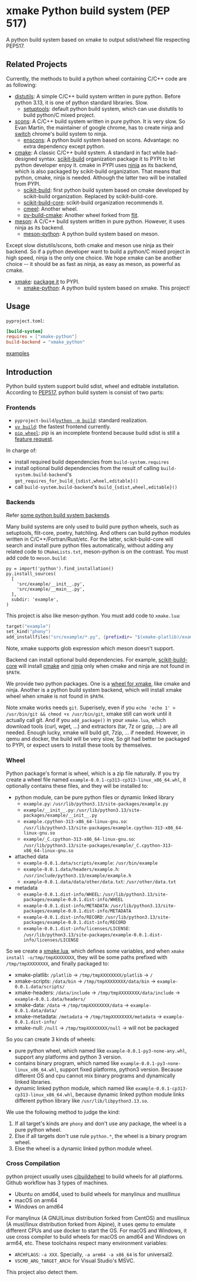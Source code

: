 # xmake Python build system (PEP 517)

A python build system based on xmake to output sdist/wheel file respecting PEP517.

## Related Projects

Currently, the methods to build a python wheel containing C/C++ code are as
following:

- [distutils](http://pypi.org/project/distutils/): A simple C/C++ build system
  written in pure python. Before python 3.13, it is one of python standard
  libraries. Slow.
  - [setuptools](http://pypi.org/project/setuptools/): default python build
    system, which can use distutils to build python/C mixed project.
- [scons](https://pypi.org/project/SCons/): A C/C++ build system written in pure
  python. It is very slow. So Evan Martin, the maintainer of google chrome, has
  to create ninja and
  [switch](https://neugierig.org/software/chromium/notes/2011/02/ninja.html)
  chrome's build system to ninja.
  - [enscons](https://pypi.org/project/enscons/): A python build system based
    on scons. Advantage: no extra dependency except python.
- [cmake](https://pypi.org/project/cmake/): A classic C/C++ build system. A
  standard in fact while bad-designed syntax.
  [scikit-build](https://github.com/scikit-build/) organization package it to
  PYPI to let python developer enjoy it. cmake in PYPI uses
  [ninja](https://pypi.org/project/ninja/) as its backend, which is also
  packaged by scikit-build organization. That means that python, cmake, ninja is
  needed. Although the latter two will be installed from PYPI.
  - [scikit-build](https://pypi.org/project/scikit-build/): first python build
    system based on cmake developed by scikit-build organization. Replaced by
    scikit-build-core.
  - [scikit-build-core](https://pypi.org/project/scikit-build-core/):
    scikit-build organization recommends it.
  - [cmeel](https://pypi.org/project/cmeel/): Another wheel.
  - [py-build-cmake](https://pypi.org/project/py-build-cmake/): Another wheel
    forked from [flit](https://pypi.org/project/flit/).
- [meson](https://pypi.org/project/meson/): A C/C++ build system written in pure
  python. However, it uses ninja as its backend.
  - [meson-python](https://pypi.org/project/meson-python/): A python build
    system based on meson.

Except slow distutils/scons, both cmake and meson use ninja as their backend. So
if a python developer want to build a python/C mixed project in high speed,
ninja is the only one choice. We hope xmake can be another choice -- it
should be as fast as ninja, as easy as meson, as powerful as cmake.

- [xmake](https://pypi.org/project/xmake-wheel):
  [package it](https://github.com/xmake-io/xmake-wheel/) to PYPI.
  - [xmake-python](https://pypi.org/project/xmake-python/): A python build system
    based on xmake. This project!

## Usage

`pyproject.toml`:

```toml
[build-system]
requires = ["xmake-python"]
build-backend = "xmake_python"
```

[examples](tests/examples)

## Introduction

Python build system support build sdist, wheel and editable installation.
According to [PEP517](https://peps.python.org/pep-0517/), python build system
is consist of two parts:

### Frontends

- `pyproject-build`/[`python -m build`](http://pypi.org/project/build/):
  standard realization.
- [`uv build`](https://pypi.org/project/uv/): the fastest frontend currently.
- [`pip wheel`](https://github.com/pypa/pip/): pip is an incomplete frontend
  because build sdist is still a
  [feature request](https://github.com/pypa/pip/issues/3513).

In charge of:

- install required build dependencies from `build-system.requires`
- install optional build dependencies from the result of calling
  `build-system.build-backend`'s `get_requires_for_build_{sdist,wheel,editable}()`
- call `build-system.build-backend`'s `build_{sdist,wheel,editable}()`

### Backends

Refer
[some python build system backends](https://scikit-build-core.readthedocs.io/en/latest/#other-projects-for-building).

Many build systems are only used to build pure python wheels, such as
setuptools, flit-core, poetry, hatchling. And others can build python modules
written in C/C++/Fortran/Rust/etc. For the latter, scikit-build-core will search
and install pure python files automatically, without adding any related code to
`CMakeLists.txt`, meson-python is on the contrast. You must add code to
`meson.build`:

```meson
py = import('python').find_installation()
py.install_sources(
  [
    'src/example/__init__.py',
    'src/example/__main__.py',
  ],
  subdir: 'example',
)
```

This project is also like meson-python. You must add code to `xmake.lua`:

```lua
target("example")
set_kind("phony")
add_installfiles("src/example/*.py", {prefixdir= "$(xmake-platlib)/example"})
```

Note, xmake supports glob expression which meson doesn't support.

Backend can install optional build dependencies. For example,
[scikit-build-core](https://pypi.org/project/scikit-build-core/)
will install [cmake](http://pypi.org/project/cmake) and [ninja](https://pypi.org/project/ninja/)
only when cmake and ninja are not found in `$PATH`.

We provide two python packages. One is a
[wheel for xmake](https://github.com/xmake-io/xmake-wheel/), like cmake and
ninja. Another is a python build system backend, which will install xmake wheel
when xmake is not found in `$PATH`.

Note xmake works needs `git`. Superisely, even if you
`echo 'echo 1' > /usr/bin/git && chmod +x /usr/bin/git`, xmake still can work
until it actually call git. And if you `add_package()` in your `xmake.lua`,
which download tools (curl, wget, ...) and extractors (tar, 7z or gzip, ...) are
all needed. Enough lucky, xmake will build git, 7zip, ... if needed. However, in
qemu and docker, the build will be very slow, So git had better be packaged to
PYPI, or expect users to install these tools by themselves.

### Wheel

Python package's format is wheel, which is a zip file naturally. If you try
create a wheel file named `example-0.0.1-cp313-cp313-linux_x86_64.whl`, it
optionally contains these files, and they will be installed to:

- python module, can be pure python files or dynamic linked library
  - `example.py`: `/usr/lib/python3.13/site-packages/example.py`
  - `example/__init__.py`: `/usr/lib/python3.13/site-packages/example/__init__.py`
  - `example.cpython-313-x86_64-linux-gnu.so`: `/usr/lib/python3.13/site-packages/example.cpython-313-x86_64-linux-gnu.so`
  - `example/_C.cpython-313-x86_64-linux-gnu.so`: `/usr/lib/python3.13/site-packages/example/_C.cpython-313-x86_64-linux-gnu.so`
- attached data
  - `example-0.0.1.data/scripts/example`: `/usr/bin/example`
  - `example-0.0.1.data/headers/example.h`: `/usr/include/python3.13/example/example.h`
  - `example-0.0.1.data/data/other/data.txt`: `/usr/other/data.txt`
- metadata
  - `example-0.0.1.dist-info/WHEEL`: `/usr/lib/python3.13/site-packages/example-0.0.1.dist-info/WHEEL`
  - `example-0.0.1.dist-info/METADATA`: `/usr/lib/python3.13/site-packages/example-0.0.1.dist-info/METADATA`
  - `example-0.0.1.dist-info/RECORD`: `/usr/lib/python3.13/site-packages/example-0.0.1.dist-info/RECORD`
  - `example-0.0.1.dist-info/licenses/LICENSE`: `/usr/lib/python3.13/site-packages/example-0.0.1.dist-info/licenses/LICENSE`

So we create a [xmake.lua](src/xmake_python/templates/xmake.lua), which defines
some variables, and when `xmake install -o/tmp/tmpXXXXXXXX`, they will be
some paths prefixed with `/tmp/tmpXXXXXXXX`, and finally packaged to:

- xmake-platlib: `/platlib` -> `/tmp/tmpXXXXXXXX/platlib` -> `/`
- xmake-scripts: `/data/bin` -> `/tmp/tmpXXXXXXXX/data/bin` ->
  `example-0.0.1.data/scripts/`
- xmake-headers: `/data/include` -> `/tmp/tmpXXXXXXXX/data/include` ->
  `example-0.0.1.data/headers/`
- xmake-data: `/data` -> `/tmp/tmpXXXXXXXX/data` ->
  `example-0.0.1.data/data/`
- xmake-metadata: `/metadata` -> `/tmp/tmpXXXXXXXX/metadata` ->
  `example-0.0.1.dist-info/`
- xmake-null: `/null` -> `/tmp/tmpXXXXXXXX/null` -> will not be packaged

So you can create 3 kinds of wheels:

- pure python wheel, which named like `example-0.0.1-py3-none-any.whl`,
  support any platforms and python 3 version.
- contains binary program, which named like
  `example-0.0.1-py3-none-linux_x86_64.whl`, support fixed platforms, python3
  version. Because different OS and cpu cannot mix binary programs and
  dynamically linked libraries.
- dynamic linked python module, which named like
  `example-0.0.1-cp313-cp313-linux_x86_64.whl`, because dynamic linked python
  module links different python library like `/usr/lib/libpython3.13.so`.

We use the following method to judge the kind:

1. If all target's kinds are `phony` and don't use any package, the wheel
   is a pure python wheel.
2. Else if all targets don't use rule `python.*`, the wheel is a binary program wheel.
3. Else the wheel is a dynamic linked python module wheel.

### Cross Compilation

python project usually uses [cibuildwheel](https://github.com/pypa/cibuildwheel)
to build wheels for all platforms. Github workflow has 3 types of machines.

- Ubuntu on amd64, used to build wheels for manylinux and musllinux
- macOS on arm64
- Windows on amd64

For manylinux (A GNU/Linux distribution forked from CentOS) and musllinux (A
musl/linux distribution forked from Alpine), it uses qemu to emulate different
CPUs and use docker to start the OS. For macOS and Windows, it use cross
compiler to build wheels for macOS on amd64 and Windows on arm64, etc. These
toolchains respect many environment variables:

- `ARCHFLAGS`: `-a XXX`. Specially, `-a arm64 -a x86_64` is for universal2.
- `VSCMD_ARG_TARGET_ARCH`: for Visual Studio's MSVC.

This project also detect them.
